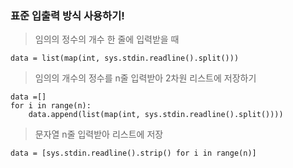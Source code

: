 ### 표준 입출력 방식 사용하기!

> 임의의 정수의 개수 한 줄에 입력받을 때

```
data = list(map(int, sys.stdin.readline().split()))
```

> 임의의 개수의 정수를 n줄 입력받아 2차원 리스트에 저장하기

```
data =[]
for i in range(n):
    data.append(list(map(int, sys.stdin.readline().split())))

```

> 문자열 n줄 입력받아 리스트에 저장

```
data = [sys.stdin.readline().strip() for i in range(n)]
```
